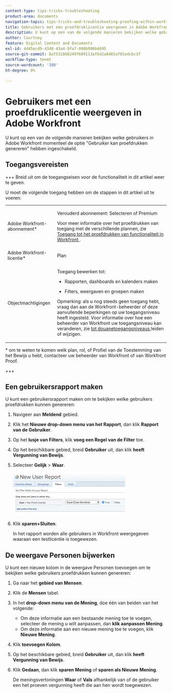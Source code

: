 ```yaml
---
content-type: tips-tricks-troubleshooting
product-area: documents
navigation-topic: tips-tricks-and-troubleshooting-proofing-within-workfront
title: Gebruikers met een proefdruklicentie weergeven in Adobe Workfront
description: U kunt op een van de volgende manieren bekijken welke gebruikers in Adobe Workfront momenteel de optie "Gebruiker kan proefdrukken genereren" hebben ingeschakeld.
author: Courtney
feature: Digital Content and Documents
exl-id: 4d45ecd9-4348-43a4-9fa7-090b996b4695
source-git-commit: 8af531868249f609113af6d2a8465af01edcbc3f
workflow-type: tm+mt
source-wordcount: '380'
ht-degree: 0%

---
```


# Gebruikers met een proefdruklicentie weergeven in Adobe Workfront

U kunt op een van de volgende manieren bekijken welke gebruikers in Adobe Workfront momenteel de optie &quot;Gebruiker kan proefdrukken genereren&quot; hebben ingeschakeld.

## Toegangsvereisten

+++ Breid uit om de toegangseisen voor de functionaliteit in dit artikel weer te geven.

U moet de volgende toegang hebben om de stappen in dit artikel uit te voeren:

<table style="table-layout:auto"> 
 <col> 
 <col> 
 <tbody> 
  <tr> 
   <td role="rowheader">Adobe Workfront-abonnement*</td> 
   <td> <p>Verouderd abonnement: Selecteren of Premium</p> <p>Voor meer informatie over het proefdrukken van toegang met de verschillende plannen, zie <a href="/help/quicksilver/administration-and-setup/manage-workfront/configure-proofing/access-to-proofing-functionality.md" class="MCXref xref"> Toegang tot het proefdrukken van functionaliteit in Workfront </a>.</p> </td> 
  </tr> 
  <tr> 
   <td role="rowheader">Adobe Workfront-licentie*</td> 
   <td> <p>Plan</p> </td> 
  </tr> 
  <tr> 
   <td role="rowheader">Objectmachtigingen</td> 
   <td> <p>Toegang bewerken tot:</p> 
    <ul> 
     <li> <p>Rapporten, dashboards en kalenders maken</p> </li> 
     <li> <p>Filters, weergaven en groepen maken</p> </li> 
    </ul> <p>Opmerking: als u nog steeds geen toegang hebt, vraag dan aan de Workfront-beheerder of deze aanvullende beperkingen op uw toegangsniveau heeft ingesteld. Voor informatie over hoe een beheerder van Workfront uw toegangsniveau kan veranderen, zie <a href="../../../administration-and-setup/add-users/configure-and-grant-access/create-modify-access-levels.md" class="MCXref xref"> tot douanetoegangsniveaus </a> leiden of wijzigen.</p> </td> 
  </tr> 
 </tbody> 
</table>

&#42; om te weten te komen welk plan, rol, of Profiel van de Toestemming van het Bewijs u hebt, contacteer uw beheerder van Workfront of van Workfront Proof.

+++

## Een gebruikersrapport maken

U kunt een gebruikersrapport maken om te bekijken welke gebruikers proefdrukken kunnen genereren:

1. Navigeer aan **Meldend** gebied.
1. Klik het **Nieuwe drop-down menu van het Rapport**, dan klik **Rapport van de Gebruiker**.

1. Op het **lusje van Filters**, klik **voeg een Regel van de Filter** toe.

1. Op het beschikbare gebied, breid **Gebruiker** uit, dan klik **heeft Vergunning van Bewijs**.

1. Selecteer **Gelijk** > **Waar**.

   ![ report_prooflicenses.png ](assets/report-prooflicenses-350x135.png)

1. Klik **sparen+Sluiten**.

   In het rapport worden alle gebruikers in Workfront weergegeven waaraan een testlicentie is toegewezen.

## De weergave Personen bijwerken

U kunt een nieuwe kolom in de weergave Personen toevoegen om te bekijken welke gebruikers proefdrukken kunnen genereren:

1. Ga naar het **gebied van Mensen**.
1. Klik de **Mensen** tabel.
1. In het **drop-down menu van de Mening**, doe één van beiden van het volgende:

   * Om deze informatie aan een bestaande mening toe te voegen, selecteer de mening u wilt aanpassen, dan **klik aanpassen Mening**.
   * Om deze informatie aan een nieuwe mening toe te voegen, klik **Nieuwe Mening**.

1. Klik **toevoegen Kolom**.
1. Op het beschikbare gebied, breid **Gebruiker** uit, dan klik **heeft Vergunning van Bewijs**.

1. Klik **Gedaan**, dan klik **sparen Mening** of **sparen als Nieuwe Mening**.

   De meningsvertoningen **Waar** of **Vals** afhankelijk van of de gebruiker een het proeven vergunning heeft die aan hen wordt toegewezen.
